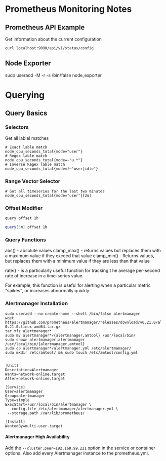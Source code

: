 # Prometheus Monitoring Notes

## Prometheus API Example

Get information about the current configuration

```
curl localhost:9090/api/v1/status/config
```

## Node Exporter

sudo useradd -M -r -s /bin/false node_exporter

# Querying

## Query Basics

### Selectors


Get all lablel matches

```shell
# Exact lable match
node_cpu_seconds_total{mode="user"}
# Regex lable match
node_cpu_seconds_total{mode=~"u.*"}
# Inverse Regex lable match
node_cpu_seconds_total{mode=!~"user|idle"}
```
### Range Vector Selector

```shell
# Get all timeseries for the last two minutes
node_cpu_seconds_total{mode="user"}[2m]
```

### Offset Modifier

```bash
query offset 1h

query[5m] offset 1h
```

### Query Functions

abs() - absolute values
clamp_max() - returns values but replaces them with a maximum value if they exceed that value
clamp_min() -  Returns values, but replaces them with a minimum value if they are less than that value

rate() - is a particularly useful function for tracking t he average per-second rate of increase in a time-series value.

For example, this function is useful for alerting when a particular metric "spikes", or increases abnormally quickly.

### Alertmanager Installation

```shell
sudo useradd --no-create-home --shell /bin/false alertmanager
wget https://github.com/prometheus/alertmanager/releases/download/v0.21.0/alertmanager-0.21.0.linux-amd64.tar.gz
tar xfz alertmanager*
sudo mv alertmanager*/{alertmanager,amtool} /usr/local/bin/
sudo chown alertmanager:alertmanager /usr/local/bin/{alertmanager,amtool}
sudo cp alertmanager*/alertmanager.yml /etc/alertmanager/
sudo mkdir /etc/amtool/ && sudo touch /etc/amtool/config.yml


```

```
[Unit]
Description=Alertmanager
Wants=network-online.target
After=network-online.target

[Service]
User=alertmanager
Group=alertmanager
Type=simple
ExecStart=/usr/local/bin/alertmanager \
 --config.file /etc/alertmanager/alertmanager.yml \
 --storage.path /var/lib/prometheus/

[Install]
WantedBy=multi-user.target
```

#### Alertmanager High Availability


Add the ```--cluster.peer=192.168.99.221``` option in the service or container options.
Also add every Alertmanager instance to the prometheus.yml.